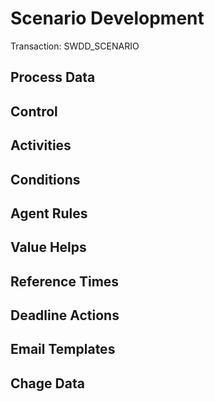 # Scenario Development
Transaction: SWDD_SCENARIO

## Process Data

## Control

## Activities

## Conditions

## Agent Rules

## Value Helps

## Reference Times

## Deadline Actions

## Email Templates

## Chage Data
